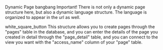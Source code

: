 Dynamic Page
bangbang Important! There is not only a dynamic page structure here, but also a dynamic language structure. The language is organized to appear in the url as well.

white_square_button This structure allows you to create pages through the "pages" table in the database, and you can enter the details of the page you created in detail through the "page_detail" table, and you can connect to the view you want with the "access_name" column of your "page" table.

